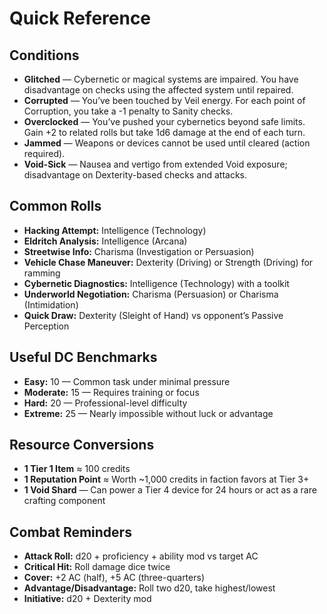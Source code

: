# Quick Reference

## Conditions
- **Glitched** — Cybernetic or magical systems are impaired. You have disadvantage on checks using the affected system until repaired.
- **Corrupted** — You’ve been touched by Veil energy. For each point of Corruption, you take a -1 penalty to Sanity checks.
- **Overclocked** — You’ve pushed your cybernetics beyond safe limits. Gain +2 to related rolls but take 1d6 damage at the end of each turn.
- **Jammed** — Weapons or devices cannot be used until cleared (action required).
- **Void-Sick** — Nausea and vertigo from extended Void exposure; disadvantage on Dexterity-based checks and attacks.

## Common Rolls
- **Hacking Attempt:** Intelligence (Technology)
- **Eldritch Analysis:** Intelligence (Arcana)
- **Streetwise Info:** Charisma (Investigation or Persuasion)
- **Vehicle Chase Maneuver:** Dexterity (Driving) or Strength (Driving) for ramming
- **Cybernetic Diagnostics:** Intelligence (Technology) with a toolkit
- **Underworld Negotiation:** Charisma (Persuasion) or Charisma (Intimidation)
- **Quick Draw:** Dexterity (Sleight of Hand) vs opponent’s Passive Perception

## Useful DC Benchmarks
- **Easy:** 10 — Common task under minimal pressure
- **Moderate:** 15 — Requires training or focus
- **Hard:** 20 — Professional-level difficulty
- **Extreme:** 25 — Nearly impossible without luck or advantage

## Resource Conversions
- **1 Tier 1 Item** ≈ 100 credits
- **1 Reputation Point** ≈ Worth ~1,000 credits in faction favors at Tier 3+
- **1 Void Shard** — Can power a Tier 4 device for 24 hours or act as a rare crafting component

## Combat Reminders
- **Attack Roll:** d20 + proficiency + ability mod vs target AC
- **Critical Hit:** Roll damage dice twice
- **Cover:** +2 AC (half), +5 AC (three-quarters)
- **Advantage/Disadvantage:** Roll two d20, take highest/lowest
- **Initiative:** d20 + Dexterity mod


